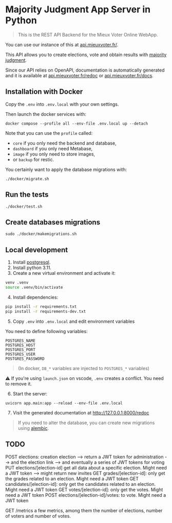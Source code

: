 # Majority Judgment App Server in Python

> This is the REST API Backend for the Mieux Voter Online WebApp.

You can use our instance of this at [api.mieuxvoter.fr/](https://api.mieuxvoter.fr/).

This API allows you to create elections, vote and obtain results with [majority judgment](https://en.wikipedia.org/wiki/Majority_judgment).

Since our API relies on OpenAPI, documentation is automatically generated and it is available at [api.mieuxvoter.fr/redoc](api.mieuxvoter.fr/redoc) or [api.mieuxvoter.fr/docs](api.mieuxvoter.fr/docs).


## Installation with Docker

Copy the `.env` into `.env.local` with your own settings.

Then launch the docker services with:

    docker compose --profile all --env-file .env.local up --detach

Note that you can use the `profile` called:
- `core` if you only need the backend and database,
- `dashboard` if you only need Metabase,
- `image` if you only need to store images,
- or `backup` for restic.

You certainly want to apply the database migrations with:

    ./docker/migrate.sh



## Run the tests

    ./docker/test.sh


## Create databases migrations

    sudo ./docker/makemigrations.sh


## Local development

1. Install [postgresql](https://www.postgresql.org/download/).
2. Install python 3.11.
3. Create a new virtual environment and activate it:

```bash
venv .venv
source .venv/bin/activate
```

4. Install dependencies:

```bash
pip install -r requirements.txt
pip install -r requirements-dev.txt
```

5. Copy `.env` into `.env.local` and edit environment variables

You need to define following variables:
```
POSTGRES_NAME
POSTGRES_HOST
POSTGRES_PORT
POSTGRES_USER
POSTGRES_PASSWORD
```

> (In docker, `DB_*` variables are injected to `POSTGRES_*` variables)

:warning: If you're using `launch.json` on vscode, `.env` creates a conflict.  You need to remove it.

6. Start the server:

```
uvicorn app.main:app --reload --env-file .env.local
```

7. Visit the generated documentation at http://127.0.0.1:8000/redoc

> If you need to alter the database, you can create new migrations using [alembic](https://alembic.sqlalchemy.org/en/latest/index.html).


## TODO

POST elections: creation election
  --> return a JWT token for administration
  --> and the election link
  --> and eventually a series of JWT tokens for voting
PUT elections/[election-id] get all data about a specific election. Might need a JWT token
    --> might return new invites
GET grades/[election-id]: only get the grades related to an election. Might need a JWT token
GET candidates/[election-id]: only get the candidates related to an election. Might need a JWT token
GET votes/[election-id]: only get the votes. Might need a JWT token
POST elections/[election-id]/votes: to vote. Might need a JWT token


GET /metrics a few metrics, among them the number of elections, number of voters and number of votes.
